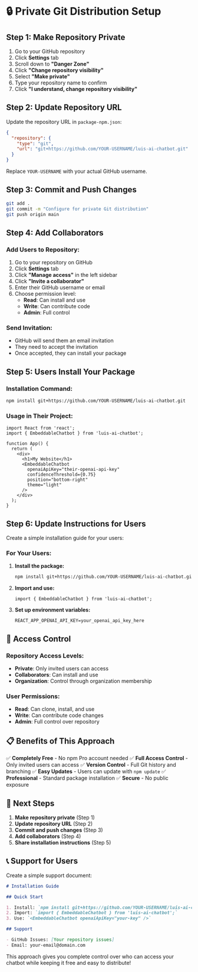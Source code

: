 # 🔒 Private Git Distribution Setup

## Step 1: Make Repository Private

1. Go to your GitHub repository
2. Click **Settings** tab
3. Scroll down to **"Danger Zone"**
4. Click **"Change repository visibility"**
5. Select **"Make private"**
6. Type your repository name to confirm
7. Click **"I understand, change repository visibility"**

## Step 2: Update Repository URL

Update the repository URL in `package-npm.json`:

```json
{
  "repository": {
    "type": "git",
    "url": "git+https://github.com/YOUR-USERNAME/luis-ai-chatbot.git"
  }
}
```

Replace `YOUR-USERNAME` with your actual GitHub username.

## Step 3: Commit and Push Changes

```bash
git add .
git commit -m "Configure for private Git distribution"
git push origin main
```

## Step 4: Add Collaborators

### **Add Users to Repository:**

1. Go to your repository on GitHub
2. Click **Settings** tab
3. Click **"Manage access"** in the left sidebar
4. Click **"Invite a collaborator"**
5. Enter their GitHub username or email
6. Choose permission level:
   - **Read**: Can install and use
   - **Write**: Can contribute code
   - **Admin**: Full control

### **Send Invitation:**
- GitHub will send them an email invitation
- They need to accept the invitation
- Once accepted, they can install your package

## Step 5: Users Install Your Package

### **Installation Command:**
```bash
npm install git+https://github.com/YOUR-USERNAME/luis-ai-chatbot.git
```

### **Usage in Their Project:**
```tsx
import React from 'react';
import { EmbeddableChatbot } from 'luis-ai-chatbot';

function App() {
  return (
    <div>
      <h1>My Website</h1>
      <EmbeddableChatbot 
        openaiApiKey="their-openai-api-key"
        confidenceThreshold={0.75}
        position="bottom-right"
        theme="light"
      />
    </div>
  );
}
```

## Step 6: Update Instructions for Users

Create a simple installation guide for your users:

### **For Your Users:**

1. **Install the package:**
   ```bash
   npm install git+https://github.com/YOUR-USERNAME/luis-ai-chatbot.git
   ```

2. **Import and use:**
   ```tsx
   import { EmbeddableChatbot } from 'luis-ai-chatbot';
   ```

3. **Set up environment variables:**
   ```env
   REACT_APP_OPENAI_API_KEY=your_openai_api_key_here
   ```

## 🔐 Access Control

### **Repository Access Levels:**
- **Private**: Only invited users can access
- **Collaborators**: Can install and use
- **Organization**: Control through organization membership

### **User Permissions:**
- **Read**: Can clone, install, and use
- **Write**: Can contribute code changes
- **Admin**: Full control over repository

## 📋 Benefits of This Approach

✅ **Completely Free** - No npm Pro account needed
✅ **Full Access Control** - Only invited users can access
✅ **Version Control** - Full Git history and branching
✅ **Easy Updates** - Users can update with `npm update`
✅ **Professional** - Standard package installation
✅ **Secure** - No public exposure

## 🚀 Next Steps

1. **Make repository private** (Step 1)
2. **Update repository URL** (Step 2)
3. **Commit and push changes** (Step 3)
4. **Add collaborators** (Step 4)
5. **Share installation instructions** (Step 5)

## 📞 Support for Users

Create a simple support document:

```markdown
# Installation Guide

## Quick Start

1. Install: `npm install git+https://github.com/YOUR-USERNAME/luis-ai-chatbot.git`
2. Import: `import { EmbeddableChatbot } from 'luis-ai-chatbot';`
3. Use: `<EmbeddableChatbot openaiApiKey="your-key" />`

## Support

- GitHub Issues: [Your repository issues]
- Email: your-email@domain.com
```

This approach gives you complete control over who can access your chatbot while keeping it free and easy to distribute!

